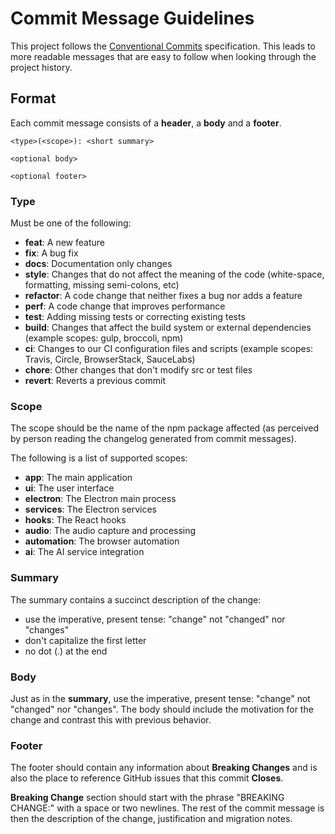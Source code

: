 # Commit Message Guidelines

This project follows the [Conventional Commits](https://www.conventionalcommits.org/en/v1.0.0/) specification. This leads to more readable messages that are easy to follow when looking through the project history.

## Format

Each commit message consists of a **header**, a **body** and a **footer**.

```
<type>(<scope>): <short summary>

<optional body>

<optional footer>
```

### Type

Must be one of the following:

*   **feat**: A new feature
*   **fix**: A bug fix
*   **docs**: Documentation only changes
*   **style**: Changes that do not affect the meaning of the code (white-space, formatting, missing semi-colons, etc)
*   **refactor**: A code change that neither fixes a bug nor adds a feature
*   **perf**: A code change that improves performance
*   **test**: Adding missing tests or correcting existing tests
*   **build**: Changes that affect the build system or external dependencies (example scopes: gulp, broccoli, npm)
*   **ci**: Changes to our CI configuration files and scripts (example scopes: Travis, Circle, BrowserStack, SauceLabs)
*   **chore**: Other changes that don't modify src or test files
*   **revert**: Reverts a previous commit

### Scope

The scope should be the name of the npm package affected (as perceived by person reading the changelog generated from commit messages).

The following is a list of supported scopes:

*   **app**: The main application
*   **ui**: The user interface
*   **electron**: The Electron main process
*   **services**: The Electron services
*   **hooks**: The React hooks
*   **audio**: The audio capture and processing
*   **automation**: The browser automation
*   **ai**: The AI service integration

### Summary

The summary contains a succinct description of the change:

*   use the imperative, present tense: "change" not "changed" nor "changes"
*   don't capitalize the first letter
*   no dot (.) at the end

### Body

Just as in the **summary**, use the imperative, present tense: "change" not "changed" nor "changes". The body should include the motivation for the change and contrast this with previous behavior.

### Footer

The footer should contain any information about **Breaking Changes** and is also the place to reference GitHub issues that this commit **Closes**.

**Breaking Change** section should start with the phrase "BREAKING CHANGE:" with a space or two newlines. The rest of the commit message is then the description of the change, justification and migration notes.
